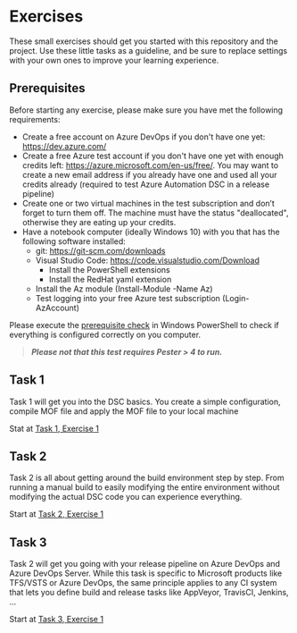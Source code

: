# Exercises

These small exercises should get you started with this repository and the project. Use these little tasks as a guideline, and be sure to replace settings with your own ones to improve your learning experience.

## Prerequisites

Before starting any exercise, please make sure you have met the following requirements:

- Create a free account on Azure DevOps if you don't have one yet: <https://dev.azure.com/>
- Create a free Azure test account if you don't have one yet with enough credits left: <https://azure.microsoft.com/en-us/free/>. You may want to create a new email address if you already have one and used all your credits already (required to test Azure Automation DSC in a release pipeline)
- Create one or two virtual machines in the test subscription and don’t forget to turn them off. The machine must have the status "deallocated", otherwise they are eating up your credits.
- Have a notebook computer (ideally Windows 10) with you that has the following software installed:
  - git: https://git-scm.com/downloads
  - Visual Studio Code: https://code.visualstudio.com/Download
    - Install the PowerShell extensions
    - Install the RedHat yaml extension
   - Install the Az module (Install-Module -Name Az)
   - Test logging into your free Azure test subscription (Login-AzAccount)
 
Please execute the [prerequisite check](CheckPrereq.ps1) in Windows PowerShell to check if everything is configured correctly on you computer.

> ***Please not that this test requires Pester > 4 to run.***

## Task 1

Task 1 will get you into the DSC basics. You create a simple configuration, compile MOF file and apply the MOF file to your local machine

Stat at [Task 1, Exercise 1](Task1/Exercise1.md)

## Task 2

Task 2 is all about getting around the build environment step by step. From running a manual build to easily modifying the entire environment without modifying the actual DSC code you can experience everything.  

Start at [Task 2, Exercise 1](Task2/Exercise1.md)

## Task 3

Task 2 will get you going with your release pipeline on Azure DevOps and Azure DevOps Server. While this task is specific to Microsoft products like TFS/VSTS or Azure DevOps, the same principle applies to any CI system that lets you define build and release tasks like AppVeyor, TravisCI, Jenkins, ...  

Start at [Task 3, Exercise 1](Task3/Exercise1.md)
